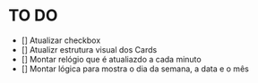 # TO DO

- [] Atualizar checkbox
- [] Atualizr estrutura visual dos Cards
- [] Montar relógio que é atualiazdo a cada minuto
- [] Montar lógica para mostra o dia da semana, a data e o mês
